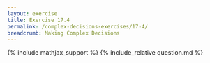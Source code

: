 ```yaml
---
layout: exercise
title: Exercise 17.4
permalink: /complex-decisions-exercises/17-4/
breadcrumb: Making Complex Decisions
---
```


{% include mathjax_support %}
{% include_relative question.md %}
